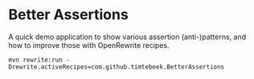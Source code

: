 # Better Assertions

A quick demo application to show various assertion (anti-)patterns, and how to improve those with OpenRewrite recipes.

```shell
mvn rewrite:run -Drewrite.activeRecipes=com.github.timtebeek.BetterAssertions
```
